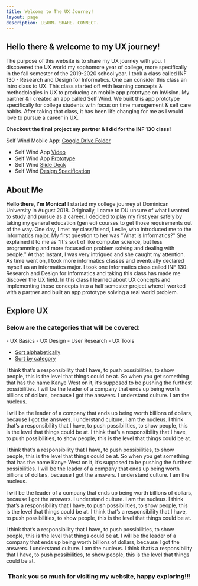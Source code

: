 ```yaml
---
title: Welcome to The UX Journey!
layout: page
description: LEARN. SHARE. CONNECT.
---
```

## **Hello there & welcome to my UX journey!**

The purpose of this website is to share my UX journey with you. I discovered the UX world my sophomore year of college, more specifically in the fall semester of the 2019-2020 school year. I took a class called INF 130 - Research and Design for Informatics. One can consider this class an intro class to UX. This class started off with learning concepts & methodologies in UX to producing an mobile app prototype on InVision. My partner & I created an app called Self Wind. We built this app prototype specifically for college students with focus on time management & self care habits. After taking that class, it has been life changing for me as I would love to pursue a career in UX.

**Checkout the final project my partner & I did for the INF 130 class!**

Self Wind Mobile App: [Google Drive Folder](https://drive.google.com/drive/folders/1KDjBvgNL-90V-HWfQKFecQ_WxXeZktib?usp=sharing)
- Self Wind App [Video](https://www.youtube.com/watch?v=DKGHDoKX1iw&t=1s)
- Self Wind App [Prototype](https://projects.invisionapp.com/prototype/ck37tw6d6003qel01e3sxl391/play)
- Self Wind [Slide Deck](https://drive.google.com/file/d/1ckfrvSx-cHvsaztGnpVGXufCcoqpmLYt/view?usp=sharing)
- Self Wind [Design Specification](https://drive.google.com/file/d/1iNyZE5q3RhSJxcDvp8n3dlMNscotHS5S/view?usp=sharing)

## **About Me**
**Hello there, I'm Monica!** I started my college journey at Dominican University in August 2018. Originally, I came to DU unsure of what I wanted to study and pursue as a career. I decided to play my first year safely by taking my general education (gen ed) courses to get those requirements out of the way. One day, I met my class/friend, Leslie, who introduced me to the informatics major. My first question to her was "What is Informatics?" She explained it to me as "It's sort of like computer science, but less programming and more focused on problem solving and dealing with people." At that instant, I was very intrigued and she caught my attention. As time went on, I took more informatics classes and eventually declared myself as an informatics major. I took one informatics class called INF 130: Research and Design for Informatics and taking this class has made me discover the UX field. In this class I learned about UX concepts and implementing those concepts into a half semester project where I worked with a partner and built an app prototype solving a real world problem.

## **Explore UX**
<h3>Below are the categories that will be covered:</h3>
- UX Basics
- UX Design
- User Research
- UX Tools

<div class="card card-nav-tabs card-plain">
  <div class="card-header card-header-danger">
    <!-- colors: "header-primary", "header-info", "header-success", "header-warning", "header-danger" -->
    <div class="nav-tabs-navigation">
      <div class="nav-tabs-wrapper">
        <ul class="nav nav-tabs" data-tabs="tabs">
          <li class="nav-item">
            <a class="nav-link active show" href="#alpha" data-toggle="tab">Sort alphabetically<div class="ripple-container"></div></a>
          </li>
          <li class="nav-item">
            <a class="nav-link" href="#category" data-toggle="tab">Sort by category<div class="ripple-container"></div></a>
        </ul>
      </div>
    </div>
  </div>
  <div class="card-body ">
    <div class="tab-content text-center">
      <div class="tab-pane active show" id="alpha">
        <p>I think that’s a responsibility that I have, to push possibilities, to show people, this is the level that things could be at. So when you get something that has the name Kanye West on it, it’s supposed to be pushing the furthest possibilities. I will be the leader of a company that ends up being worth billions of dollars, because I got the answers. I understand culture. I am the nucleus.</p>
      </div>
      <div class="tab-pane" id="category">
        <p> I will be the leader of a company that ends up being worth billions of dollars, because I got the answers. I understand culture. I am the nucleus. I think that’s a responsibility that I have, to push possibilities, to show people, this is the level that things could be at. I think that’s a responsibility that I have, to push possibilities, to show people, this is the level that things could be at. </p>
      </div>
    </div>
  </div>
  </div>
<div class="card-body ">
  <div class="tab-content text-center">
    <div class="tab-pane active show" id="home">
      <p>I think that’s a responsibility that I have, to push possibilities, to show people, this is the level that things could be at. So when you get something that has the name Kanye West on it, it’s supposed to be pushing the furthest possibilities. I will be the leader of a company that ends up being worth billions of dollars, because I got the answers. I understand culture. I am the nucleus.</p>
    </div>
    <div class="tab-pane" id="updates">
      <p> I will be the leader of a company that ends up being worth billions of dollars, because I got the answers. I understand culture. I am the nucleus. I think that’s a responsibility that I have, to push possibilities, to show people, this is the level that things could be at. I think that’s a responsibility that I have, to push possibilities, to show people, this is the level that things could be at. </p>
    </div>
    <div class="tab-pane" id="history">
      <p> I think that’s a responsibility that I have, to push possibilities, to show people, this is the level that things could be at. I will be the leader of a company that ends up being worth billions of dollars, because I got the answers. I understand culture. I am the nucleus. I think that’s a responsibility that I have, to push possibilities, to show people, this is the level that things could be at.</p>
    </div>
  </div>
  </div>

### **<center>Thank you so much for visiting my website, happy exploring!!!</center>**

